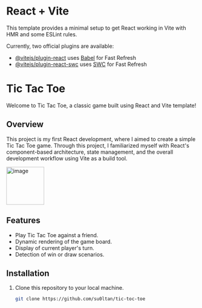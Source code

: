 # React + Vite

This template provides a minimal setup to get React working in Vite with HMR and some ESLint rules.

Currently, two official plugins are available:

- [@vitejs/plugin-react](https://github.com/vitejs/vite-plugin-react/blob/main/packages/plugin-react/README.md) uses [Babel](https://babeljs.io/) for Fast Refresh
- [@vitejs/plugin-react-swc](https://github.com/vitejs/vite-plugin-react-swc) uses [SWC](https://swc.rs/) for Fast Refresh
# Tic Tac Toe

Welcome to Tic Tac Toe, a classic game built using React and Vite template!

## Overview
This project is my first React development, where I aimed to create a simple Tic Tac Toe game. Through this project, I familiarized myself with React's component-based architecture, state management, and the overall development workflow using Vite as a build tool.

<img width="100" height="100" alt="image" src="https://github.com/su0ltan/tic-toc-toe/assets/53498277/a153aaaf-ad03-48af-889f-89677c532267">


## Features
- Play Tic Tac Toe against a friend.
- Dynamic rendering of the game board.
- Display of current player's turn.
- Detection of win or draw scenarios.

## Installation
1. Clone this repository to your local machine.
   ```bash
   git clone https://github.com/su0ltan/tic-toc-toe
